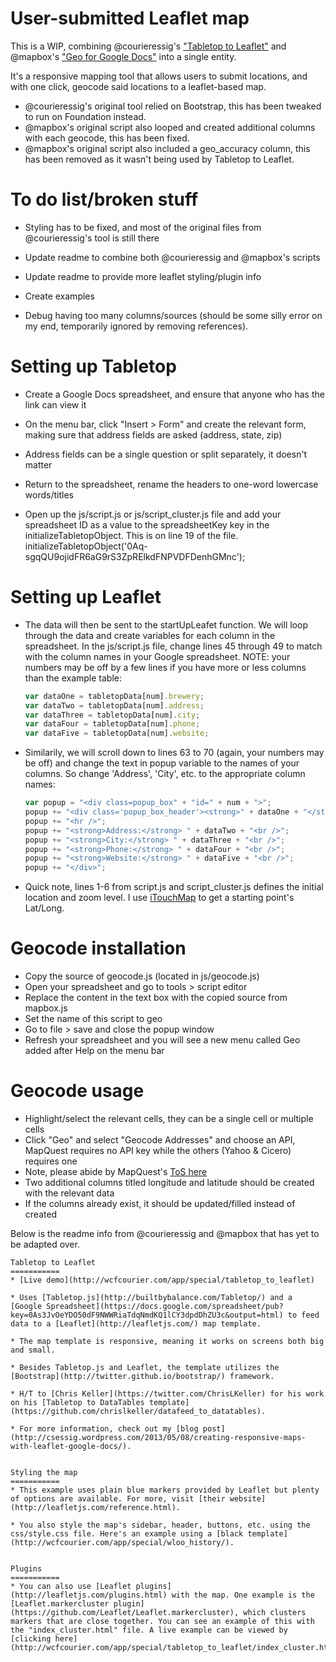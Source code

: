 User-submitted Leaflet map
===========
This is a WIP, combining @courieressig's ["Tabletop to Leaflet"](https://github.com/csessig86/tabletop_to_leaflet) and @mapbox's ["Geo for Google Docs"](https://github.com/mapbox/geo-googledocs) into a single entity.

It's a responsive mapping tool that allows users to submit locations, and with one click, geocode said locations to a leaflet-based map.

* @courieressig's original tool relied on Bootstrap, this has been tweaked to run on Foundation instead. 
* @mapbox's original script also looped and created additional columns with each geocode, this has been fixed. 
* @mapbox's original script also included a geo_accuracy column, this has been removed as it wasn't being used by Tabletop to Leaflet.

To do list/broken stuff
===========
* Styling has to be fixed, and most of the original files from @courieressig's tool is still there

* Update readme to combine both @courieressig and @mapbox's scripts

* Update readme to provide more leaflet styling/plugin info

* Create examples

* Debug having too many columns/sources (should be some silly error on my end, temporarily ignored by removing references).

Setting up Tabletop
===========
* Create a Google Docs spreadsheet, and ensure that anyone who has the link can view it

* On the menu bar, click "Insert > Form" and create the relevant form, making sure that address fields are asked (address, state, zip)

* Address fields can be a single question or split separately, it doesn't matter

* Return to the spreadsheet, rename the headers to one-word lowercase words/titles

* Open up the js/script.js or js/script_cluster.js file and add your spreadsheet ID as a value to the spreadsheetKey key in the initializeTabletopObject. This is on line 19 of the file.
	initializeTabletopObject('0Aq-sgqQU9ojidFR6aG9rS3ZpRElkdFNPVDFDenhGMnc');

Setting up Leaflet
===========
* The data will then be sent to the startUpLeafet function. We will loop through the data and create variables for each column in the spreadsheet. In the js/script.js file, change lines 45 through 49 to match with the column names in your Google spreadsheet. NOTE: your numbers may be off by a few lines if you have more or less columns than the example table:
	```javascript
	var dataOne = tabletopData[num].brewery;
	var dataTwo = tabletopData[num].address;
	var dataThree = tabletopData[num].city;
	var dataFour = tabletopData[num].phone;
	var dataFive = tabletopData[num].website;
	```

* Similarily, we will scroll down to lines 63 to 70 (again, your numbers may be off) and change the text in popup variable to the names of your columns. So change 'Address', 'City', etc. to the appropriate column names:
	```javascript
	var popup = "<div class=popup_box" + "id=" + num + ">";
    popup += "<div class='popup_box_header'><strong>" + dataOne + "</strong></div>";
    popup += "<hr />";
    popup += "<strong>Address:</strong> " + dataTwo + "<br />";
    popup += "<strong>City:</strong> " + dataThree + "<br />";
    popup += "<strong>Phone:</strong> " + dataFour + "<br />";
    popup += "<strong>Website:</strong> " + dataFive + "<br />";
    popup += "</div>";
    ```

* Quick note, lines 1-6 from script.js and script_cluster.js defines the initial location and zoom level. I use [iTouchMap](http://itouchmap.com/latlong.html) to get a starting point's Lat/Long.

Geocode installation
===========

* Copy the source of geocode.js (located in js/geocode.js)
* Open your spreadsheet and go to tools > script editor
* Replace the content in the text box with the copied source from mapbox.js
* Set the name of this script to geo
* Go to file > save and close the popup window
* Refresh your spreadsheet and you will see a new menu called Geo added after Help on the menu bar

Geocode usage
===========
* Highlight/select the relevant cells, they can be a single cell or multiple cells
* Click "Geo" and select "Geocode Addresses" and choose an API, MapQuest requires no API key while the others (Yahoo & Cicero) requires one
* Note, please abide by MapQuest's [ToS here](https://developer.mapquest.com/web/products/open/geocoding-service)
* Two additional columns titled longitude and latitude should be created with the relevant data
* If the columns already exist, it should be updated/filled instead of created


Below is the readme info from @courieressig and @mapbox that has yet to be adapted over.


```
Tabletop to Leaflet
===========
* [Live demo](http://wcfcourier.com/app/special/tabletop_to_leaflet)

* Uses [Tabletop.js](http://builtbybalance.com/Tabletop/) and a [Google Spreadsheet](https://docs.google.com/spreadsheet/pub?key=0As3JvOeYDO50dF9NWWRiaTdqNmdKQ1lCY3dpdDhZU3c&output=html) to feed data to a [Leaflet](http://leafletjs.com/) map template.

* The map template is responsive, meaning it works on screens both big and small.

* Besides Tabletop.js and Leaflet, the template utilizes the [Bootstrap](http://twitter.github.io/bootstrap/) framework.

* H/T to [Chris Keller](https://twitter.com/ChrisLKeller) for his work on his [Tabletop to DataTables template](https://github.com/chrislkeller/datafeed_to_datatables).

* For more information, check out my [blog post](http://csessig.wordpress.com/2013/05/08/creating-responsive-maps-with-leaflet-google-docs/).


Styling the map
===========
* This example uses plain blue markers provided by Leaflet but plenty of options are available. For more, visit [their website](http://leafletjs.com/reference.html).

* You also style the map's sidebar, header, buttons, etc. using the css/style.css file. Here's an example using a [black template](http://wcfcourier.com/app/special/wloo_history/).


Plugins
===========
* You can also use [Leaflet plugins](http://leafletjs.com/plugins.html‎) with the map. One example is the [Leaflet.markercluster plugin](https://github.com/Leaflet/Leaflet.markercluster), which clusters markers that are close together. You can see an example of this with the "index_cluster.html" file. A live example can be viewed by [clicking here](http://wcfcourier.com/app/special/tabletop_to_leaflet/index_cluster.html).



```
